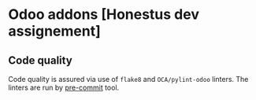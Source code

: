 # Odoo addons [Honestus dev assignement]

## Code quality

Code quality is assured via use of `flake8` and `OCA/pylint-odoo` linters. The
linters are run by [pre-commit](https://pre-commit.com/) tool.
